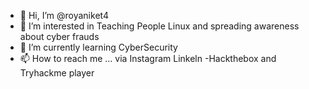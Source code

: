 - 👋 Hi, I’m @royaniket4
- 👀 I’m interested in Teaching People Linux and spreading awareness about cyber frauds
- 🌱 I’m currently learning CyberSecurity
- 📫 How to reach me ... via Instagram Linkeln
  -Hackthebox and Tryhackme player

<!---
royaniket4/royaniket4 is a ✨ special ✨ repository because its `README.md` (this file) appears on your GitHub profile.
You can click the Preview link to take a look at your changes.
--->
